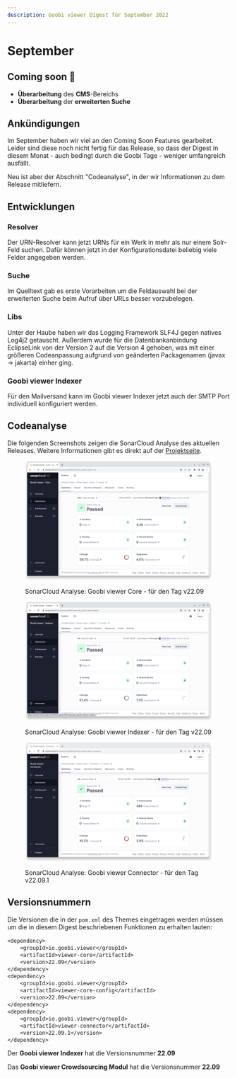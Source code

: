 ```yaml
---
description: Goobi viewer Digest für September 2022
---
```


# September

## Coming soon :rocket:

* **Überarbeitung** des **CMS**-Bereichs
* **Überarbeitung** der **erweiterten Suche**

## Ankündigungen

Im September haben wir viel an den Coming Soon Features gearbeitet. Leider sind diese noch nicht fertig für das Release, so dass der Digest in diesem Monat - auch bedingt durch die Goobi Tage - weniger umfangreich ausfällt.

Neu ist aber der Abschnitt "Codeanalyse", in der wir Informationen zu dem Release mitliefern.

## Entwicklungen

### Resolver

Der URN-Resolver kann jetzt URNs für ein Werk in mehr als nur einem Solr-Feld suchen. Dafür können jetzt in der Konfigurationsdatei beliebig viele Felder angegeben werden.

### Suche

Im Quelltext gab es erste Vorarbeiten um die Feldauswahl bei der erweiterten Suche beim Aufruf über URLs besser vorzubelegen.

### Libs

Unter der Haube haben wir das Logging Framework SLF4J gegen natives Log4j2 getauscht. Außerdem wurde für die Datenbankanbindung EclipseLink von der Version 2 auf die Version 4 gehoben, was mit einer größeren Codeanpassung aufgrund von geänderten Packagenamen (javax -> jakarta) einher ging.

### Goobi viewer Indexer

Für den Mailversand kann im Goobi viewer Indexer jetzt auch der SMTP Port individuell konfiguriert werden.

## Codeanalyse

Die folgenden Screenshots zeigen die SonarCloud Analyse des aktuellen Releases. Weitere Informationen gibt es direkt auf der [Projektseite](https://sonarcloud.io/organizations/intranda/projects).

<figure><img src="../.gitbook/assets/22.09_sonar_core.png" alt=""><figcaption><p>SonarCloud Analyse: Goobi viewer Core - für den Tag v22.09</p></figcaption></figure>

<figure><img src="../.gitbook/assets/22.09_sonar_indexer.png" alt=""><figcaption><p>SonarCloud Analyse: Goobi viewer Indexer - für den Tag v22.09</p></figcaption></figure>

<figure><img src="../.gitbook/assets/22.09_sonar_connector.png" alt=""><figcaption><p>SonarCloud Analyse: Goobi viewer Connector - für den Tag v22.09.1</p></figcaption></figure>

## Versionsnummern

Die Versionen die in der `pom.xml` des Themes eingetragen werden müssen um die in diesem Digest beschriebenen Funktionen zu erhalten lauten:

```markup
<dependency>
    <groupId>io.goobi.viewer</groupId>
    <artifactId>viewer-core</artifactId>
    <version>22.09</version>
</dependency>
<dependency>
    <groupId>io.goobi.viewer</groupId>
    <artifactId>viewer-core-config</artifactId>
    <version>22.09</version>
</dependency>
<dependency>
    <groupId>io.goobi.viewer</groupId>
    <artifactId>viewer-connector</artifactId>
    <version>22.09.1</version>
</dependency>
```

Der **Goobi viewer Indexer** hat die Versionsnummer **22.09**

Das **Goobi viewer Crowdsourcing Modul** hat die Versionsnummer **22.09**


